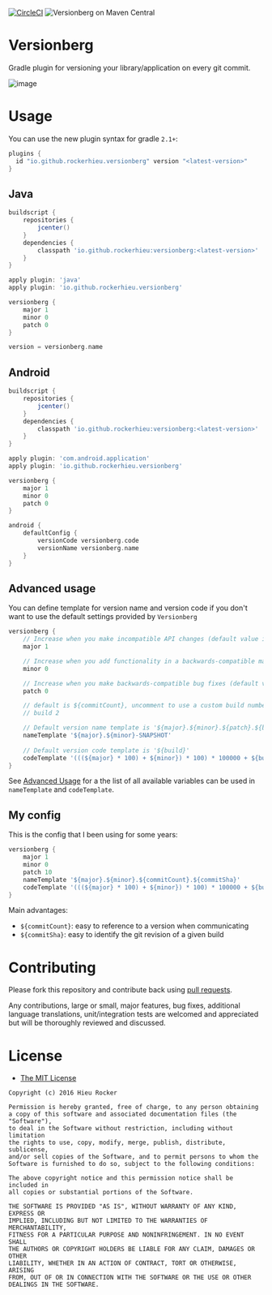 [![CircleCI](https://circleci.com/gh/rockerhieu/Versionberg.svg?style=svg)](https://circleci.com/gh/rockerhieu/Versionberg)
![Versionberg on Maven Central](https://maven-badges.herokuapp.com/maven-central/io.github.rockerhieu/Versionberg/badge.svg)

# Versionberg

Gradle plugin for versioning your library/application on every git commit.

![image](https://github.com/rockerhieu/Versionberg/raw/master/assets/poster.jpg)

# Usage
You can use the new plugin syntax for gradle `2.1+`:
```groovy
plugins {
  id "io.github.rockerhieu.versionberg" version "<latest-version>"
}
```

## Java
```groovy
buildscript {
    repositories {
        jcenter()
    }
    dependencies {
        classpath 'io.github.rockerhieu:versionberg:<latest-version>'
    }
}

apply plugin: 'java'
apply plugin: 'io.github.rockerhieu.versionberg'

versionberg {
    major 1
    minor 0
    patch 0
}

version = versionberg.name
```

## Android
```groovy
buildscript {
    repositories {
        jcenter()
    }
    dependencies {
        classpath 'io.github.rockerhieu:versionberg:<latest-version>'
    }
}

apply plugin: 'com.android.application'
apply plugin: 'io.github.rockerhieu.versionberg'

versionberg {
    major 1
    minor 0
    patch 0
}

android {
    defaultConfig {
        versionCode versionberg.code
        versionName versionberg.name
    }
}
```

## Advanced usage
You can define template for version name and version code if you don't want to use the default settings provided by `Versionberg`

```groovy
versionberg {
    // Increase when you make incompatible API changes (default value is 0)
    major 1

    // Increase when you add functionality in a backwards-compatible manner (default value is 0)
    minor 0

    // Increase when you make backwards-compatible bug fixes (default value is 0)
    patch 0

    // default is ${commitCount}, uncomment to use a custom build number
    // build 2

    // Default version name template is '${major}.${minor}.${patch}.${build}'
    nameTemplate '${major}.${minor}-SNAPSHOT'
    
    // Default version code template is '${build}'
    codeTemplate '(((${major} * 100) + ${minor}) * 100) * 100000 + ${build}'
}
```

See [Advanced Usage](https://github.com/rockerhieu/Versionberg/wiki/Advanced-Usage#template-variables) for a the list of all available variables can be used in `nameTemplate` and `codeTemplate`.

## My config
This is the config that I been using for some years:
```groovy
versionberg {
    major 1
    minor 0
    patch 10
    nameTemplate '${major}.${minor}.${commitCount}.${commitSha}'
    codeTemplate '(((${major} * 100) + ${minor}) * 100) * 100000 + ${build}'
}
```

Main advantages:
* `${commitCount}`: easy to reference to a version when communicating
* `${commitSha}`: easy to identify the git revision of a given build

# Contributing

Please fork this repository and contribute back using
[pull requests](https://github.com/rockerhieu/Versionberg/pulls).

Any contributions, large or small, major features, bug fixes, additional
language translations, unit/integration tests are welcomed and appreciated
but will be thoroughly reviewed and discussed.

# License

* [The MIT License](https://opensource.org/licenses/MIT)

```
Copyright (c) 2016 Hieu Rocker

Permission is hereby granted, free of charge, to any person obtaining
a copy of this software and associated documentation files (the "Software"),
to deal in the Software without restriction, including without limitation
the rights to use, copy, modify, merge, publish, distribute, sublicense,
and/or sell copies of the Software, and to permit persons to whom the
Software is furnished to do so, subject to the following conditions:

The above copyright notice and this permission notice shall be included in
all copies or substantial portions of the Software.

THE SOFTWARE IS PROVIDED "AS IS", WITHOUT WARRANTY OF ANY KIND, EXPRESS OR
IMPLIED, INCLUDING BUT NOT LIMITED TO THE WARRANTIES OF MERCHANTABILITY,
FITNESS FOR A PARTICULAR PURPOSE AND NONINFRINGEMENT. IN NO EVENT SHALL
THE AUTHORS OR COPYRIGHT HOLDERS BE LIABLE FOR ANY CLAIM, DAMAGES OR OTHER
LIABILITY, WHETHER IN AN ACTION OF CONTRACT, TORT OR OTHERWISE, ARISING
FROM, OUT OF OR IN CONNECTION WITH THE SOFTWARE OR THE USE OR OTHER
DEALINGS IN THE SOFTWARE.
```
